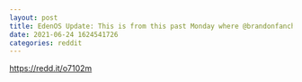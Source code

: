 ```yaml
--- 
layout: post 
title: EdenOS Update: This is from this past Monday where @brandonfancher gave us an amazing rundown on what he and the Clarion team have been up to with automating some of the processes around future Eden on EOS elections. Check it out 👀 
date: 2021-06-24 1624541726 
categories: reddit 
--- 
```

https://redd.it/o7102m